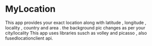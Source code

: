 # MyLocation
This app provides your exact location along with latitude , longitude , locality , country and area . the background pic changes as per your city/locality
This app uses libraries susch as volley and picasso , also fusedlocationclient api.
